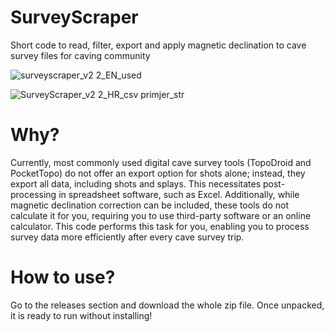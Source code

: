 # SurveyScraper
Short code to read, filter, export and apply magnetic declination to cave survey files for caving community

![surveyscraper_v2 2_EN_used](https://github.com/LovelK7/SurveyScraper/assets/114396834/eb9ed5e9-fe6f-4756-86bf-9e0b7fef2857)

![SurveyScraper_v2 2_HR_csv primjer_str](https://github.com/LovelK7/SurveyScraper/assets/114396834/56d86fa5-3b21-4f66-8f58-7d881ff46634)

# Why?

Currently, most commonly used digital cave survey tools (TopoDroid and PocketTopo) do not offer an export option for shots alone; instead, they export all data, including shots and splays. This necessitates post-processing in spreadsheet software, such as Excel. Additionally, while magnetic declination correction can be included, these tools do not calculate it for you, requiring you to use third-party software or an online calculator. This code performs this task for you, enabling you to process survey data more efficiently after every cave survey trip.

# How to use?

Go to the releases section and download the whole zip file. Once unpacked, it is ready to run without installing!
